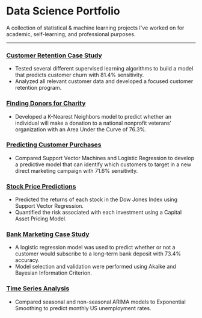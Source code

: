 # Data Science Portfolio 
A collection of statistical & machine learning projects I've worked on for academic, self-learning, and professional purposes.

---
### [Customer Retention Case Study](https://rpubs.com/kellibelcher/769293)
- Tested several different supervised learning algorithms to build a model that predicts customer churn with 81.4% sensitivity. 
- Analyzed all relevant customer data and developed a focused customer retention program.
### [Finding Donors for Charity](https://rpubs.com/kellibelcher/795493)
- Developed a K-Nearest Neighbors model to predict whether an individual will make a donation to a national nonprofit veterans' organization with an Area Under the Curve of 76.3%.
### [Predicting Customer Purchases](https://rpubs.com/kellibelcher/735222)
- Compared Support Vector Machines and Logistic Regression to develop a predictive model that can identify which customers to target in a new direct marketing campaign with 71.6% sensitivity. 
### [Stock Price Predictions](https://rpubs.com/kellibelcher/795841)
- Predicted the returns of each stock in the Dow Jones Index using Support Vector Regression.
- Quantified the risk associated with each investment using a Capital Asset Pricing Model. 
### [Bank Marketing Case Study](https://rpubs.com/kellibelcher/726187)
- A logistic regression model was used to predict whether or not a customer would subscribe to a long-term bank deposit with 73.4% accuracy. 
- Model selection and validation were performed using Akaike and Bayesian Information Criterion.
### [Time Series Analysis](https://rpubs.com/kellibelcher/767453)
- Compared seasonal and non-seasonal ARIMA models to Exponential Smoothing to predict monthly US unemployment rates.
